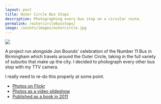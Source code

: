 ```yaml
---
layout: post
title: Outer Circle Bus Stops
description: Photographing every bus stop on a circular route.
permalink: /outercirclebusstops/
image: /assets/images/outercircle.jpg
---
```


![](http://art.peteashton.com/assets/images/outercircle.jpg)

A project run alongside Jon Bounds' celebration of the Number 11 Bus in Birmingham which travels around the Outer Circle, taking in the full variety of suburbs that make up the city. I decided to photograph every other bus stop with my TTV camera. 

I really need to re-do this properly at some point. 

- [Photos on Flickr](https://www.flickr.com/photos/peteashton/albums/72157622789748496)
- [Photos as a video slideshow](https://www.youtube.com/watch?v=B2eDy1dpFrA)
- [Published as a book in 2011](http://www.magcloud.com/browse/issue/150641)
